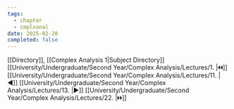 ```yaml
---
tags:
  - chapter
  - cmplxanal
date: 2025-02-20
completed: false
---
```

[[Directory]], [[Complex Analysis 1|Subject Directory]]
[[University/Undergraduate/Second Year/Complex Analysis/Lectures/1. |🞀🞀]] [[University/Undergraduate/Second Year/Complex Analysis/Lectures/11. |◀]] [[University/Undergraduate/Second Year/Complex Analysis/Lectures/13. |▶]] [[University/Undergraduate/Second Year/Complex Analysis/Lectures/22. |🞂🞂]]
# 
## 
### 